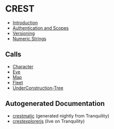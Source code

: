 # CREST

* [Introduction](intro.md)
* [Authentication and Scopes](authentication.md)
* [Versioning](versioning.md)
* [Numeric Strings](numeric_strings.md)

## Calls

* [Character](character/index.md)
* [Eve](eve/index.md)
* [Map](map/index.md)
* [Fleet](fleet/index.md)
* [UnderConstruction-Tree](root/technical.md)

## Autogenerated Documentation

* [crestmatic](http://jimpurbrick.com/crestmatic/) (generated nightly from Tranquility)
* [crestexplorerjs](http://jimpurbrick.com/crestexplorerjs/#https://crest-tq.eveonline.com/) (live on Tranquility)